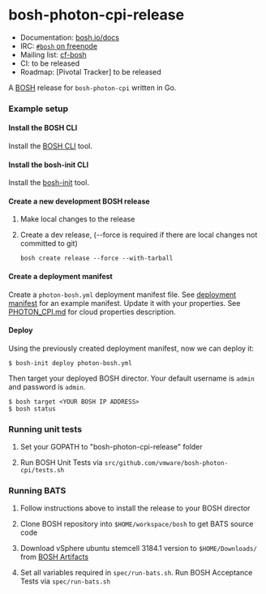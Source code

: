 # bosh-photon-cpi-release

* Documentation: [bosh.io/docs](https://bosh.io/docs)
* IRC: [`#bosh` on freenode](https://webchat.freenode.net/?channels=bosh)
* Mailing list: [cf-bosh](https://lists.cloudfoundry.org/pipermail/cf-bosh)
* CI: to be released
* Roadmap: [Pivotal Tracker] to be released

A [BOSH](https://github.com/cloudfoundry/bosh) release for `bosh-photon-cpi` written in Go.



### Example setup

#### Install the BOSH CLI

Install the [BOSH CLI](http://bosh.io/docs/bosh-cli.html) tool.

#### Install the bosh-init CLI

Install the [bosh-init](https://bosh.io/docs/install-bosh-init.html) tool.

#### Create a new development BOSH release

1. Make local changes to the release

2. Create a dev release, (--force is required if there are local changes not committed to git)

    ```
    bosh create release --force --with-tarball
    ```

#### Create a deployment manifest

Create a `photon-bosh.yml` deployment manifest file.
See [deployment manifest](manifests/bosh-micro.yml) for an example manifest. Update it with your properties.
See [PHOTON_CPI.md](PHOTON_CPI.md) for cloud properties description.

#### Deploy

Using the previously created deployment manifest, now we can deploy it:

```
$ bosh-init deploy photon-bosh.yml
```

Then target your deployed BOSH director. Your default username is `admin` and password is `admin`.

```
$ bosh target <YOUR BOSH IP ADDRESS>
$ bosh status
```



### Running unit tests

1. Set your GOPATH to "bosh-photon-cpi-release" folder

2. Run BOSH Unit Tests via `src/github.com/vmware/bosh-photon-cpi/tests.sh`



### Running BATS

1. Follow instructions above to install the release to your BOSH director

2. Clone BOSH repository into `$HOME/workspace/bosh` to get BATS source code

3. Download vSphere ubuntu stemcell 3184.1 version to `$HOME/Downloads/`
   from [BOSH Artifacts](http://bosh.io/stemcells/bosh-vsphere-esxi-ubuntu-trusty-go_agent)

4. Set all variables required in `spec/run-bats.sh`. Run BOSH Acceptance Tests via `spec/run-bats.sh`

